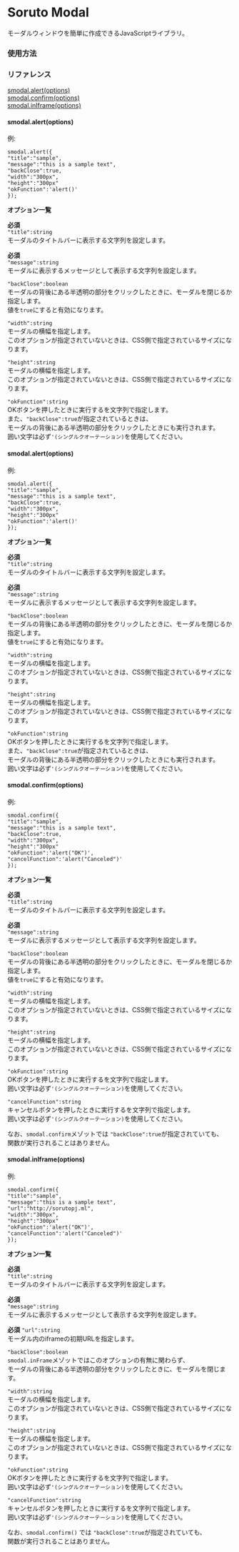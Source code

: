 # Soruto Modal
モーダルウィンドウを簡単に作成できるJavaScriptライブラリ。
### 使用方法

### リファレンス

[smodal.alert(options)](#smodalalertoptions)  
[smodal.confirm(options)](#smodalconfirmoptions)  
[smodal.inIframe(options)](#smodaliniframeoptions)  

#### smodal.alert(options)
例:

    smodal.alert({
    "title":"sample",
    "message":"this is a sample text",
    "backClose":true,
    "width":"300px",
    "height":"300px"
    "okFunction":'alert()'
    });

**オプション一覧** 

**必須**  
`"title":string`  
モーダルのタイトルバーに表示する文字列を設定します。 

**必須**  
`"message":string`  
モーダルに表示するメッセージとして表示する文字列を設定します。  

`"backClose":boolean`  
モーダルの背後にある半透明の部分をクリックしたときに、モーダルを閉じるか指定します。  
値を`true`にすると有効になります。

`"width":string`  
モーダルの横幅を指定します。  
このオプションが指定されていないときは、CSS側で指定されているサイズになります。

`"height":string`  
モーダルの横幅を指定します。  
このオプションが指定されていないときは、CSS側で指定されているサイズになります。

`"okFunction":string`  
OKボタンを押したときに実行するを文字列で指定します。  
また、`"backClose":true`が指定されているときは、  
モーダルの背後にある半透明の部分をクリックしたときにも実行されます。  
囲い文字は必ず`'(シングルクオーテーション)`を使用してください。

#### smodal.alert(options)
例:

    smodal.alert({
    "title":"sample",
    "message":"this is a sample text",
    "backClose":true,
    "width":"300px",
    "height":"300px"
    "okFunction":'alert()'
    });

**オプション一覧** 

**必須**  
`"title":string`  
モーダルのタイトルバーに表示する文字列を設定します。 

**必須**  
`"message":string`  
モーダルに表示するメッセージとして表示する文字列を設定します。  

`"backClose":boolean`  
モーダルの背後にある半透明の部分をクリックしたときに、モーダルを閉じるか指定します。  
値を`true`にすると有効になります。

`"width":string`  
モーダルの横幅を指定します。  
このオプションが指定されていないときは、CSS側で指定されているサイズになります。

`"height":string`  
モーダルの横幅を指定します。  
このオプションが指定されていないときは、CSS側で指定されているサイズになります。

`"okFunction":string`  
OKボタンを押したときに実行するを文字列で指定します。  
また、`"backClose":true`が指定されているときは、  
モーダルの背後にある半透明の部分をクリックしたときにも実行されます。  
囲い文字は必ず`'(シングルクオーテーション)`を使用してください。

#### smodal.confirm(options)
例:

    smodal.confirm({
    "title":"sample",
    "message":"this is a sample text",
    "backClose":true,
    "width":"300px",
    "height":"300px"
    "okFunction":'alert("OK")',
    "cancelFunction":'alert("Canceled")'
    });

**オプション一覧** 

**必須**  
`"title":string`  
モーダルのタイトルバーに表示する文字列を設定します。 

**必須**  
`"message":string`  
モーダルに表示するメッセージとして表示する文字列を設定します。  

`"backClose":boolean`  
モーダルの背後にある半透明の部分をクリックしたときに、モーダルを閉じるか指定します。  
値を`true`にすると有効になります。

`"width":string`  
モーダルの横幅を指定します。  
このオプションが指定されていないときは、CSS側で指定されているサイズになります。

`"height":string`  
モーダルの横幅を指定します。  
このオプションが指定されていないときは、CSS側で指定されているサイズになります。

`"okFunction":string`  
OKボタンを押したときに実行するを文字列で指定します。  
囲い文字は必ず`'(シングルクオーテーション)`を使用してください。

`"cancelFunction":string`  
キャンセルボタンを押したときに実行するを文字列で指定します。   
囲い文字は必ず`'(シングルクオーテーション)`を使用してください。

なお、`smodal.confirm`メゾットでは `"backClose":true`が指定されていても、  
関数が実行されることはありません。

#### smodal.inIframe(options)
例:

    smodal.confirm({
    "title":"sample",
    "message":"this is a sample text",
    "url":"http://sorutopj.ml",
    "width":"300px",
    "height":"300px"
    "okFunction":'alert("OK")',
    "cancelFunction":'alert("Canceled")'
    });

**オプション一覧** 

**必須**  
`"title":string`  
モーダルのタイトルバーに表示する文字列を設定します。 

**必須**  
`"message":string`  
モーダルに表示するメッセージとして表示する文字列を設定します。  

**必須**
`"url":string`  
モーダル内のiframeの初期URLを指定します。

`"backClose":boolean`  
`smodal.inFrame`メゾットではこのオプションの有無に関わらず、  
モーダルの背後にある半透明の部分をクリックしたときに、モーダルを閉じます。

`"width":string`  
モーダルの横幅を指定します。  
このオプションが指定されていないときは、CSS側で指定されているサイズになります。

`"height":string`  
モーダルの横幅を指定します。  
このオプションが指定されていないときは、CSS側で指定されているサイズになります。

`"okFunction":string`  
OKボタンを押したときに実行するを文字列で指定します。  
囲い文字は必ず`'(シングルクオーテーション)`を使用してください。

`"cancelFunction":string`  
キャンセルボタンを押したときに実行するを文字列で指定します。   
囲い文字は必ず`'(シングルクオーテーション)`を使用してください。

なお、`smodal.confirm()` では `"backClose":true`が指定されていても、  
関数が実行されることはありません。
